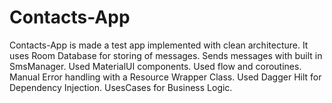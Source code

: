 # Contacts-App

Contacts-App is made a test app implemented with clean architecture.
It uses Room Database for storing of messages.
Sends messages with built in SmsManager.
Used MaterialUI components.
Used flow and coroutines.
Manual Error handling with a Resource Wrapper Class.
Used Dagger Hilt for Dependency Injection.
UsesCases for Business Logic.

